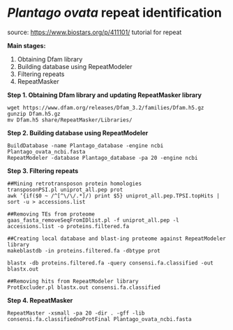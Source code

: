 # *Plantago ovata* repeat identification

source: https://www.biostars.org/p/411101/ tutorial for repeat

**Main stages:**
1. Obtaining Dfam library
2. Building database using RepeatModeler
3. Filtering repeats
4. RepeatMasker

**Step 1. Obtaining Dfam library and updating RepeatMasker library**
```
wget https://www.dfam.org/releases/Dfam_3.2/families/Dfam.h5.gz
gunzip Dfam.h5.gz
mv Dfam.h5 share/RepeatMasker/Libraries/
```

**Step 2. Building database using RepeatModeler**
```
BuildDatabase -name Plantago_database -engine ncbi Plantago_ovata_ncbi.fasta
RepeatModeler -database Plantago_database -pa 20 -engine ncbi
```

**Step 3. Filtering repeats**
```
##Mining retrotransposon protein homologies
transposonPSI.pl uniprot_all.pep prot
awk ‘{if($0 ~ /^[^\/\/.*]/) print $5} uniprot_all.pep.TPSI.topHits | sort -u > accessions.list

##Removing TEs from proteome
gaas_fasta_removeSeqFromIDlist.pl -f uniprot_all.pep -l accessions.list -o proteins.filtered.fa

##Creating local database and blast-ing proteome against RepeatModeler library
makeblastdb -in proteins.filtered.fa -dbtype prot

blastx -db proteins.filtered.fa -query consensi.fa.classified -out blastx.out

##Removing hits from RepeatModeler library
ProtExcluder.pl blastx.out consensi.fa.classified
```

**Step 4. RepeatMasker**

```
RepeatMaster -xsmall -pa 20 -dir . -gff -lib consensi.fa.classifiednoProtFinal Plantago_ovata_ncbi.fasta
```

